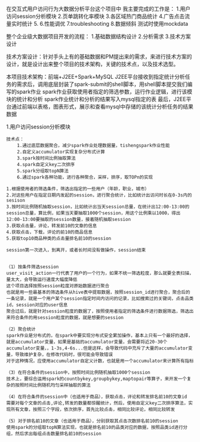 在交互式用户访问行为大数据分析平台这个项目中
我主要完成的工作是：
   1.用户访问session分析模块
   2.页单跳转化率模块
   3.各区域热门商品统计
   4.广告点击流量实时统计
   5.
   6.性能调优
   7.troubleshooting
   8.数据倾斜
   测试时使用mockdata

   整个企业级大数据项目开发的流程：
   1.基础数据结构设计
   2.分析需求
   3.技术方案设计

   技术方案设计：针对手头上有的基础数据和PM提出来的需求，来进行技术方案的设计，就是设计出来整个项目的技术架构，关键的技术点，以及技术选型。

   本项目技术架构：前端+J2EE+Spark+MySQL
   J2EE平台接收到指定统计分析任务的需求后，调用底层封装了spark-submit的shell脚本，用shell脚本提交我们编写的spark作业
   spark作业获取使用者指定的筛选参数，运行作业逻辑，进行该模块的统计和分析
   spark作业统计和分析的结果写入mysql指定的表
   最后，J2EE平台通过前端以表格，图表形式，展示和查看mysql中存储的该统计分析任务的结果数据


1.用户访问session分析模块

    技术点：
        1.通过底层数据聚合，减少spark作业处理数据量，tishengspark作业性能
        2.自定义accumulator实现复杂分布式计算
        3.spark按时间比例抽取算法
        4.spark自定义key二次排序
        5.spark分组取topN算法
        6.通过spark各种功能，进行各种聚合，采样，排序，取TOPn的实现

    1.根据使用者的筛选条件，筛选出指定的一些用户（年龄，职业，城市）
    2.对这些用户在指定日期内发起的session，进行聚合统计，比如统计出访问时长在0-3s内的sesison
    3.按时间比例随机抽取session，比如统计出当天session总量，在统计出12:00-13:00的session总量，算比例，如果当天要抽取1000个session，用这个比例乘以1000，得出12:00-13:00要抽取的session数量，接着随机抽取session
    3.获取点击量，评论，转发前10的文章的信息
    4.获取点击，下载，评论的前10的商品信息
    5.获取top10商品种类的点击量排名前10的session
    
    session第一次进入，到离开，或者长时间没有做操作，session结束


    （1）按条件筛选session
    user_visit_action一行代表了用户的一个行为，如果不统一筛选粒度，那么就要全表扫描，量太大，会导致运行速度大幅度降低
    这个项目选择按照session粒度对原始数据进行聚合
    也就是用一些最基本的筛选条件从hive表中提取数据，按照session_id进行聚合，聚合后的一条记录，就是一个用户某个session指定时间内访问的记录，比如搜索过的关键词，点击品类id，session对应的user信息
    聚合过后，就是针对session粒度的数据了，按照使用者指定的筛选条件进行数据筛选，筛选出来符合条件的用session粒度的数据，就是想要的session

    （2）聚合统计
    spark作业是分布式的，在spark中要实现分布式安全累加操作，基本上只有一个最好的选择，就是accumulator变量，如果是基础的accumulator变量，会需要将近20-30个accumulator变量，，1-3s,4-6s...但是这样，会导致代码中充斥了大量的accumulator变量，导致维护复杂，在修改代码时，很可能会导致错误
    对于这种情况，应使用accumulator自定义计数，也就是用一个accumulator来计算所有指标

    （3）在符合条件的session中，按照时间比例随机抽取1000个session
    技术上，要综合运用spark的countbykey,groupbykey,maptopair等算子，来开发一个复杂的按照时间比例随机均匀采样抽取的算法

    （4）在符合条件的session中（也适用于商品），获取点击，评论和转发排名前10的文章id
    需要对每个文章的点击,评论,转发的数量都惊醒统计，然后，使用自定义key二次排序算法，实现所有文章，按照三个字段，依次排序，首先比较点击，相同比较评论，相同比较转发

    （5）对于排名前10的文章（也适用于商品），分别获取其点击次数排名前10的session
    使用spark的分组取topN算法实现，也就是排名前10的品类对应的数据，按照品类id进行分组，然后求出每组点击数量排名前10的session
